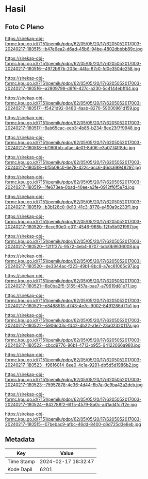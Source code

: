 # Hasil

## Foto C Plano

https://sirekap-obj-formc.kpu.go.id/7151/pemilu/pdpr/62/05/05/20/17/6205052017003-20240217-180515--b47e6ea2-d6ad-45b6-94be-4802dbbbb89c.jpg

https://sirekap-obj-formc.kpu.go.id/7151/pemilu/pdpr/62/05/05/20/17/6205052017003-20240217-180516--4972b97b-203e-44fa-87c0-fd0e3504e258.jpg

https://sirekap-obj-formc.kpu.go.id/7151/pemilu/pdpr/62/05/05/20/17/6205052017003-20240217-180516--a2809799-d6f6-427c-a230-5c4144ebff44.jpg

https://sirekap-obj-formc.kpu.go.id/7151/pemilu/pdpr/62/05/05/20/17/6205052017003-20240217-180517--f5421d92-0480-4aab-8270-59000961d159.jpg

https://sirekap-obj-formc.kpu.go.id/7151/pemilu/pdpr/62/05/05/20/17/6205052017003-20240217-180517--9ab65cac-eeb3-4b85-b234-8ee23f7f9948.jpg

https://sirekap-obj-formc.kpu.go.id/7151/pemilu/pdpr/62/05/05/20/17/6205052017003-20240217-180518--bf160fbb-afae-4e01-8d06-e3a0774ff8dc.jpg

https://sirekap-obj-formc.kpu.go.id/7151/pemilu/pdpr/62/05/05/20/17/6205052017003-20240217-180518--bf5b08c0-6e78-422c-acc6-46dc69948297.jpg

https://sirekap-obj-formc.kpu.go.id/7151/pemilu/pdpr/62/05/05/20/17/6205052017003-20240217-180519--1fe673ea-0bad-40ee-a3fe-0912ff6f5e7d.jpg

https://sirekap-obj-formc.kpu.go.id/7151/pemilu/pdpr/62/05/05/20/17/6205052017003-20240217-180519--b3b126c0-0d10-41c3-8778-e450a9c233f1.jpg

https://sirekap-obj-formc.kpu.go.id/7151/pemilu/pdpr/62/05/05/20/17/6205052017003-20240217-180520--6ccc60e0-c311-4546-968b-12fb5b921997.jpg

https://sirekap-obj-formc.kpu.go.id/7151/pemilu/pdpr/62/05/05/20/17/6205052017003-20240217-180520--12f1f37c-9572-4eb4-9707-bdc0b9636008.jpg

https://sirekap-obj-formc.kpu.go.id/7151/pemilu/pdpr/62/05/05/20/17/6205052017003-20240217-180520--de3344ac-f223-49b1-8bc8-a7ec61065c97.jpg

https://sirekap-obj-formc.kpu.go.id/7151/pemilu/pdpr/62/05/05/20/17/6205052017003-20240217-180521--8b0ba2f5-3155-457a-bae7-a79919d81e71.jpg

https://sirekap-obj-formc.kpu.go.id/7151/pemilu/pdpr/62/05/05/20/17/6205052017003-20240217-180521--e8488518-d743-4e7c-9002-8491286d71b1.jpg

https://sirekap-obj-formc.kpu.go.id/7151/pemilu/pdpr/62/05/05/20/17/6205052017003-20240217-180522--5906c03c-f442-4b22-a1e7-23a02320117a.jpg

https://sirekap-obj-formc.kpu.go.id/7151/pemilu/pdpr/62/05/05/20/17/6205052017003-20240217-180522--cbcd9776-96b1-4713-b955-64122066a980.jpg

https://sirekap-obj-formc.kpu.go.id/7151/pemilu/pdpr/62/05/05/20/17/6205052017003-20240217-180523--f9616014-8ee0-4c1e-9291-db5d5d1986b2.jpg

https://sirekap-obj-formc.kpu.go.id/7151/pemilu/pdpr/62/05/05/20/17/6205052017003-20240217-180523--75957878-4c36-4d44-8b7a-0c9ba42a2dcb.jpg

https://sirekap-obj-formc.kpu.go.id/7151/pemilu/pdpr/62/05/05/20/17/6205052017003-20240217-180524--842788f2-6f15-4579-8a0c-a41ad4fc7f2e.jpg

https://sirekap-obj-formc.kpu.go.id/7151/pemilu/pdpr/62/05/05/20/17/6205052017003-20240217-180515--07bebac9-afbc-46dd-8400-c6d725d3e8eb.jpg


## Metadata

| Key        | Value               |
| ---------- | ------------------- |
| Time Stamp | 2024-02-17 18:32:47 |
| Kode Dapil | 6201                |



